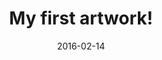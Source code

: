 ---
title: My first artwork!
date: 2016-02-14
layout: Artwork
artworks:
- name: name1
  title: Title 1
  description: description 1
  image: https://c6.staticflickr.com/8/7406/16403790101_780cc844c6_o.jpg
- name: name2
  title: Title 2
  description: description 2
  image: https://c3.staticflickr.com/9/8626/16218002410_96bafea22e_o.jpg
- name: name3
  title: Title 3
  description: description 3
  image: https://c2.staticflickr.com/8/7425/15785358833_b14f6a93aa_o.jpg
- name: name4
  title: Title 4
  description: description 4
  image: https://c4.staticflickr.com/9/8672/16392077371_6774ff6ecc_o.jpg
caption: 
  line1: Still Life (RGB-AV A), 2016
  line2: Custom software (color, sound), computer, speakers, projector
  line3: Dimensions variable, landscape orientation
  line4: Sound by Philip Rugo
  credit: Photos by John Berens, installation view at the There's No Distance exhibition, bitforms gallery nyc.
featuredArtwork: https://unsplash.it/600/400/?random
thumbnail:
  image: https://placeholdit.imgix.net/~text?txtsize=33&txt=130%C3%97100&w=130&h=100 
  caption: Artwork1 caption!
---